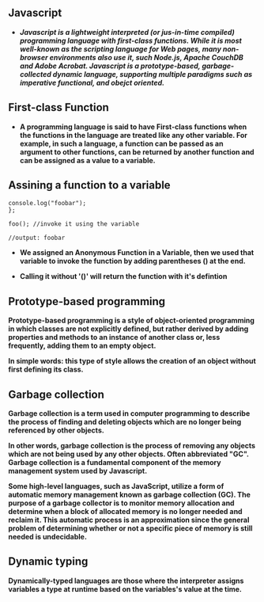 ## Javascript ##
- ***Javascript is a lightweight interpreted (or jus-in-time compiled) programming language with first-class functions. While it is most well-known as the scripting language for Web pages, many non-browser environments also use it, such Node.js, Apache CouchDB and Adobe Acrobat. Javascript is a prototype-based, garbage-collected dynamic language, supporting multiple paradigms such as imperative functional, and obejct oriented.***

## First-class Function
- **A programming language is said to have First-class functions when the functions in the language are treated like any other variable. For example, in such a language, a function can be passed as an argument to other functions, can be returned by another function and can be assigned as a value to a variable.**

## Assining a function to a variable

```const foo = () => {
console.log("foobar");
};

foo(); //invoke it using the variable

//output: foobar
```
- **We assigned an Anonymous Function in a Variable, then we used that variable to invoke the function by adding parentheses () at the end.**

- **Calling it without '()' will return the function with it's defintion**


## Prototype-based programming
**Prototype-based programming is a style of object-oriented programming in which classes are not explicitly defined, but rather derived by adding properties and methods to an instance of another class or, less frequently, adding them to an empty object.**

**In simple words: this type of style allows the creation of an object without first defining its class.**


## Garbage collection 
**Garbage collection is a term used in computer programming to describe the process of finding and deleting objects which are no longer being referenced by other objects.**


**In other words, garbage collection is the process of removing any objects which are not being used by any other objects. Often abbreviated "GC". Garbage collection is a fundamental component of the memory management system used by Javascript.**

**Some high-level languages, such as JavaScript, utilize a form of automatic memory management known as garbage collection (GC). The purpose of a garbage collector is to monitor memory allocation and determine when a block of allocated memory is no longer needed and reclaim it. This automatic process is an <bold>approximation</bold> since the general problem of determining whether or not a specific piece of memory is still needed is undecidable.**


## Dynamic typing
**Dynamically-typed languages are those where the interpreter assigns variables a type at runtime based on the variables's value at the time.**